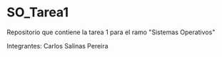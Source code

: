 # SO_Tarea1
Repositorio que contiene la tarea 1 para el ramo "Sistemas Operativos"

Integrantes:
Carlos Salinas Pereira
